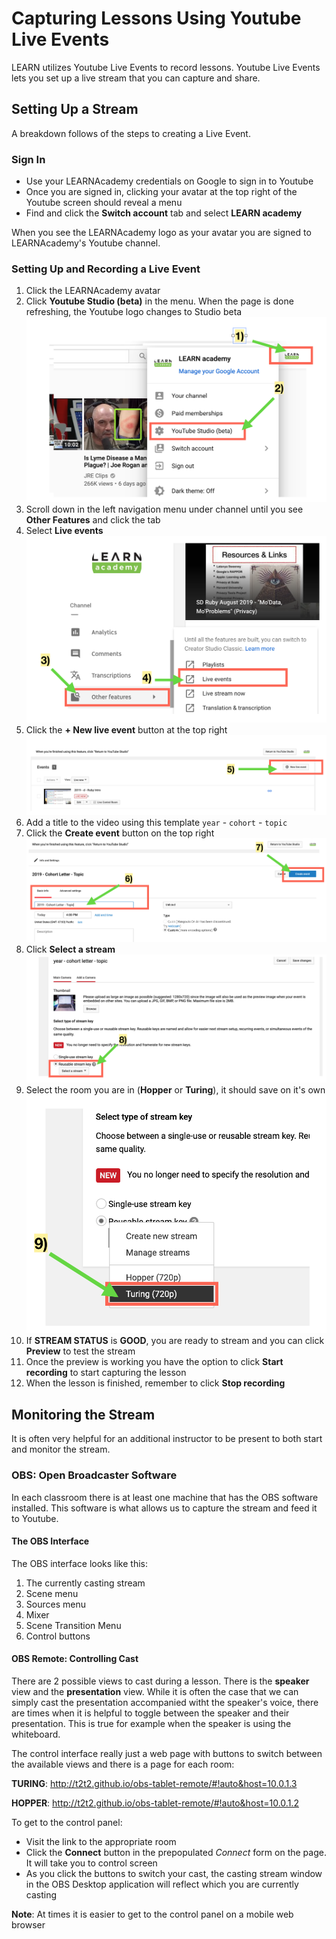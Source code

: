 # Capturing Lessons Using Youtube Live Events

LEARN utilizes Youtube Live Events to record lessons. Youtube Live Events lets you set up a live stream that you can capture and share.

## Setting Up a Stream

A breakdown follows of the steps to creating a Live Event.

### Sign In

- Use your LEARNAcademy credentials on Google to sign in to Youtube
- Once you are signed in, clicking your avatar at the top right of the Youtube screen should reveal a menu
- Find and click the  **Switch account** tab and select **LEARN academy**

When you see the LEARNAcademy logo as your avatar you are signed to LEARNAcademy's Youtube channel.

### Setting Up and Recording a Live Event

1) Click the LEARNAcademy avatar
2) Click **Youtube Studio (beta)** in the menu. When the page is done refreshing, the Youtube logo changes to Studio beta
![Getting to Youtube Studio](./assets/live-events-1.png)
3) Scroll down in the left navigation menu under channel until you see **Other Features** and click the tab
4) Select **Live events**
![Getting to Live Events](./assets/live-events-2.png)
5) Click the **+ New live event** button at the top right
![Create Event](./assets/live-events-3.png)
6) Add a title to the video using this template `year` - `cohort` - `topic`
7) Click the **Create event** button on the top right
![Add a Title](./assets/live-events-4.png)
8) Click **Select a stream**
![Select Stream](./assets/live-events-5.png)
9) Select the room you are in (**Hopper** or **Turing**), it should save on it's own
![Select Room](./assets/live-events-6.png)
10) If **STREAM STATUS** is **GOOD**, you are ready to stream and you can click **Preview** to test the stream
11) Once the preview is working you have the option to click **Start recording** to start capturing the lesson
12) When the lesson is finished, remember to click **Stop recording**

## Monitoring the Stream

It is often very helpful for an additional instructor to be present to both start and monitor the stream.

### OBS: Open Broadcaster Software

In each classroom there is at least one machine that has the OBS software installed. This software is what allows us to capture the stream and feed it to Youtube.

#### The OBS Interface

The OBS interface looks like this:

1) The currently casting stream
2) Scene menu
3) Sources menu
4) Mixer
5) Scene Transition Menu
6) Control buttons

#### OBS Remote: Controlling Cast

There are 2 possible views to cast during a lesson. There is the **speaker** view and the **presentation** view. While it is often the case that we can simply cast the presentation accompanied witht the speaker's voice, there are times when it is helpful to toggle between the speaker and their presentation. This is true for example when the speaker is using the whiteboard.

The control interface really just a web page with buttons to switch between the available views and there is a page for each room:

**TURING**: http://t2t2.github.io/obs-tablet-remote/#!auto&host=10.0.1.3

**HOPPER**: http://t2t2.github.io/obs-tablet-remote/#!auto&host=10.0.1.2 

To get to the control panel:

- Visit the link to the appropriate room
- Click the **Connect** button in the prepopulated *Connect* form on the page. It will take you to control screen 
- As you click the buttons to switch your cast, the casting stream window in the OBS Desktop application will reflect which you are currently casting

**Note**: At times it is easier to get to the control panel on a mobile web browser

